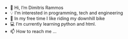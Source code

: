 - 👋 Hi, I’m Dimitris Rammos
- 💡 I’m interested in programming, tech and engineering
- 🤙 In my free time I like riding my downhill bike
- 💻 I’m currently learning python and html.
- 📫 How to reach me ...

<!---
JimRammos20/JimRammos20 is a ✨ special ✨ repository because its `README.md` (this file) appears on your GitHub profile.
You can click the Preview link to take a look at your changes.
--->
